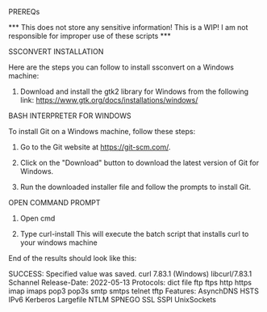 PREREQs

*** This does not store any sensitive information! This is a WIP! I am not responsible for improper use of these scripts ***

SSCONVERT INSTALLATION

Here are the steps you can follow to install ssconvert on a Windows machine:

1. Download and install the gtk2 library for Windows from the following link:
https://www.gtk.org/docs/installations/windows/


BASH INTERPRETER FOR WINDOWS

To install Git on a Windows machine, follow these steps:

1. Go to the Git website at https://git-scm.com/.

2. Click on the "Download" button to download the latest version of Git for Windows.

3. Run the downloaded installer file and follow the prompts to install Git.


OPEN COMMAND PROMPT

1. Open cmd

2. Type curl-install 
This will execute the batch script that installs curl to your windows machine

End of the results should look like this:

SUCCESS: Specified value was saved.
curl 7.83.1 (Windows) libcurl/7.83.1 Schannel
Release-Date: 2022-05-13
Protocols: dict file ftp ftps http https imap imaps pop3 pop3s smtp smtps telnet tftp
Features: AsynchDNS HSTS IPv6 Kerberos Largefile NTLM SPNEGO SSL SSPI UnixSockets

